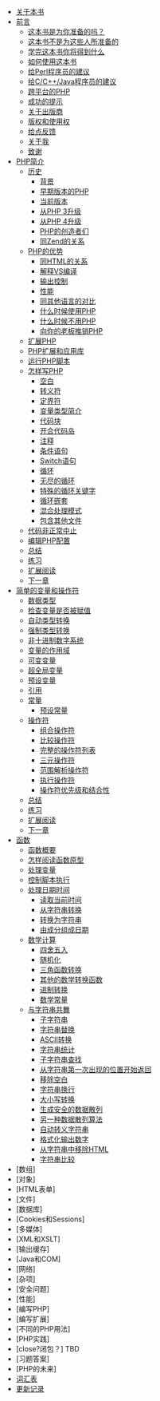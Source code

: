 - [关于本书](README.md)
- [前言](Preface/index.md)
  - [这本书是为你准备的吗？](Preface/is_this_book_for_you.md)
  - [这本书不是为这些人所准备的](Preface/who_this_book_is_not_for.md)
  - [学完这本书你将得到什么](Preface/what_you_will_get_out_of_this_book.md)
  - [如何使用这本书](Preface/how_to_use_this_book.md)
  - [给Perl程序员的建议](Preface/a_note_for_programmers_comming_from_Perl.md)
  - [给C/C++/Java程序员的建议](Preface/a_note_for_programmers_coming_from_c_cpp_or_java.md)
  - [跨平台的PHP](Preface/cross-platform_php.md)
  - [成功的提示](Preface/tips_for_success.md)
  - [关于出版商](Preface/about_the_publisher.md)
  - [版权和使用权](Preface/copyright_and_usage_rights.md)
  - [给点反馈](Preface/give_something_back.md)
  - [关于我](Preface/about_me.md)
  - [致谢](Preface/acknowledgements.md)
- [PHP简介](Introducing_PHP/index.md)
  - [历史](Introducing_PHP/History/index.md)
    - [背景](Introducing_PHP/History/background.md)
    - [早期版本的PHP](Introducing_PHP/History/early_versions_of_php.md)
    - [当前版本](Introducing_PHP/History/current_release.md)
    - [从PHP 3升级](Introducing_PHP/History/upgrading_from_php_3.md)
    - [从PHP 4升级](Introducing_PHP/History/upgrading_from_php_4.md)
    - [PHP的创造者们](Introducing_PHP/History/the_creators_of_php.md)
    - [同Zend的关系](Introducing_PHP/History/the_zend_relationship.md)
  - [PHP的优势](Introducing_PHP/Advantages_of_PHP/index.md)
    - [同HTML的关系](Introducing_PHP/Advantages_of_PHP/the_html_relationship.md)
    - [解释VS编译](Introducing_PHP/Advantages_of_PHP/interpreting_vs_compiling.md)
    - [输出控制](Introducing_PHP/Advantages_of_PHP/output_control.md)
    - [性能](Introducing_PHP/Advantages_of_PHP/performance.md)
    - [同其他语言的对比](Introducing_PHP/Advantages_of_PHP/competing_languages.md)
    - [什么时候使用PHP](Introducing_PHP/Advantages_of_PHP/when_to_use_php.md)
    - [什么时候不用PHP](Introducing_PHP/Advantages_of_PHP/when_not_to_use_php.md)
    - [向你的老板推销PHP](Introducing_PHP/Advantages_of_PHP/selling_php_to_your_boss.md)
  - [扩展PHP](Introducing_PHP/extending_php.md)
  - [PHP扩展和应用库](Introducing_PHP/pear.md)
  - [运行PHP脚本](Introducing_PHP/running_php_scripts.md)
  - [怎样写PHP](Introducing_PHP/How_PHP_is_written/index.md)
    - [空白](Introducing_PHP/How_PHP_is_written/whitespace.md)
    - [转义符](Introducing_PHP/How_PHP_is_written/escape_sequences.md)
    - [定界符](Introducing_PHP/How_PHP_is_written/heredoc.md)
    - [变量类型简介](Introducing_PHP/How_PHP_is_written/brief_introduction_to_variable_types.md)
    - [代码块](Introducing_PHP/How_PHP_is_written/code_blocks.md)
    - [开合代码岛](Introducing_PHP/How_PHP_is_written/opening_and_closing_code_islands.md)
    - [注释](Introducing_PHP/How_PHP_is_written/comments.md)
    - [条件语句](Introducing_PHP/How_PHP_is_written/conditional_statements.md)
    - [Switch语句](Introducing_PHP/How_PHP_is_written/case_switching.md)
    - [循环](Introducing_PHP/How_PHP_is_written/loops.md)
    - [无尽的循环](Introducing_PHP/How_PHP_is_written/infinite_loops.md)
    - [特殊的循环关键字](Introducing_PHP/How_PHP_is_written/special_loop_keywords.md)
    - [循环嵌套](Introducing_PHP/How_PHP_is_written/loops_within_loops.md)
    - [混合处理模式](Introducing_PHP/How_PHP_is_written/mixed-mode_processing.md)
    - [包含其他文件](Introducing_PHP/How_PHP_is_written/including_other_files.md)
  - [代码非正常中止](Introducing_PHP/abnormal_script_termination.md)
  - [编辑PHP配置](Introducing_PHP/editing_your_php_configuration.md)
  - [总结](Introducing_PHP/summary.md)
  - [练习](Introducing_PHP/exercises.md)
  - [扩展阅读](Introducing_PHP/further_reading.md)
  - [下一章](Introducing_PHP/next_chapter.md)
- [简单的变量和操作符](Simple_variables_and_operators/index.md)
  - [数据类型](Simple_variables_and_operators/types_of_data.md)
  - [检查变量是否被赋值](Simple_variables_and_operators/checking_a_variable_is_set.md)
  - [自动类型转换](Simple_variables_and_operators/automatic_type_conversion.md)
  - [强制类型转换](Simple_variables_and_operators/forcing_a_type_with_type_casting.md)
  - [非十进制数字系统](Simple_variables_and_operators/non-decimal_number_systems.md)
  - [变量的作用域](Simple_variables_and_operators/variable_scope.md)
  - [可变变量](Simple_variables_and_operators/variable_variables.md)
  - [超全局变量](Simple_variables_and_operators/superglobals.md)
  - [预设变量](Simple_variables_and_operators/pre-set_variables.md)
  - [引用](Simple_variables_and_operators/references.md)
  - [常量](Simple_variables_and_operators/Constants/index.md)
    - [预设常量](Simple_variables_and_operators/Constants/pre-set_constants.md)
  - [操作符](Simple_variables_and_operators/Operators/index.md)
    - [组合操作符](Simple_variables_and_operators/Operators/shorthand_unary_operators.md)
    - [比较操作符](Simple_variables_and_operators/Operators/comparison_operators.md)
    - [完整的操作符列表](Simple_variables_and_operators/Operators/complete_operator_list.md)
    - [三元操作符](Simple_variables_and_operators/Operators/the_ternary_operator.md)
    - [范围解析操作符](Simple_variables_and_operators/Operators/the_scope_resolution_operator.md)
    - [执行操作符](Simple_variables_and_operators/Operators/the_execution_operator.md)
    - [操作符优先级和结合性](Simple_variables_and_operators/Operators/operator_precedence_and_associativity.md)
  - [总结](Simple_variables_and_operators/summary.md)
  - [练习](Simple_variables_and_operators/exercises.md)
  - [扩展阅读](Simple_variables_and_operators/further_reading.md)
  - [下一章](Simple_variables_and_operators/next_chapter.md)
- [函数](Functions/index.md)
  - [函数概要](Functions/functions_overview.md)
  - [怎样阅读函数原型](Functions/how_to_read_function_prototypes.md)
  - [处理变量](Functions/working_with_variables.md)
  - [控制脚本执行](Functions/controlling_script_execution.md)
  - [处理日期时间](Functions/Working_with_date_and_time/index.md)
    - [读取当前时间](Functions/Working_with_date_and_time/reading_the_current_time.md)
    - [从字符串转换](Functions/Working_with_date_and_time/converting_from_a_string.md)
    - [转换为字符串](Functions/Working_with_date_and_time/converting_to_a_string.md)
    - [由成分组成日期](Functions/Working_with_date_and_time/converting_from_components.md)
  - [数学计算](Functions/Mathematics/index.md)
    - [四舍五入](Functions/Mathematics/rounding.md)
    - [随机化](Functions/Mathematics/randomisation.md)
    - [三角函数转换](Functions/Mathematics/trigonometrical_conversion.md)
    - [其他的数学转换函数](Functions/Mathematics/other_mathematical_conversion_functions.md)
    - [进制转换](Functions/Mathematics/base_conversion.md)
    - [数学常量](Functions/Mathematics/mathematical_constants.md)
  - [与字符串共舞](Functions/Playing_with_strings/index.md)
    - [子字符串](Functions/Playing_with_strings/reading_from_part_of_a_string.md)
    - [字符串替换](Functions/Playing_with_strings/replacing_parts_of_a_string.md)
    - [ASCII转换](Functions/Playing_with_strings/converting_to_and_from_ASCII.md)
    - [字符串统计](Functions/Playing_with_strings/measuring_strings.md)
    - [子字符串查找](Functions/Playing_with_strings/finding_a_string_within_a_string.md)
    - [从字符串第一次出现的位置开始返回](Functions/Playing_with_strings/returning_the_first_occurrence_of_a_string.md)
    - [移除空白](Functions/Playing_with_strings/trimming_whitespaces.md)
    - [字符串换行](Functions/Playing_with_strings/wrapping_your_lines.md)
    - [大小写转换](Functions/Playing_with_strings/changing_string_case.md)
    - [生成安全的数据散列](Functions/Playing_with_strings/making_a_secure_data_hash.md)
    - [另一种数据散列算法](Functions/Playing_with_strings/alternative_data_hashing.md)
    - [自动转义字符串](Functions/Playing_with_strings/automatically_escaping_strings.md)
    - [格式化输出数字](Functions/Playing_with_strings/pretty-printing_numbers.md)
    - [从字符串中移除HTML](Functions/Playing_with_strings/removing_HTML_from_a_string.md)
    - [字符串比较](Functions/Playing_with_strings/comparing_strings.md)
- [数组]
- [对象]
- [HTML表单]
- [文件]
- [数据库]
- [Cookies和Sessions]
- [多媒体]
- [XML和XSLT]
- [输出缓存]
- [Java和COM]
- [网络]
- [杂项]
- [安全问题]
- [性能]
- [编写PHP]
- [编写扩展]
- [不同的PHP用法]
- [PHP实践]
- [close?闭包？] TBD
- [习题答案]
- [PHP的未来]
- [词汇表](GLOSSARY.md)
- [更新记录](Notes.md)